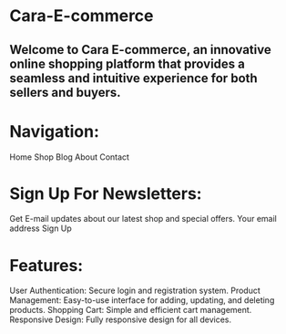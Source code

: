 # Cara-E-commerce
## Welcome to Cara E-commerce, an innovative online shopping platform that provides a seamless and intuitive experience for both sellers and buyers.
# Navigation:
Home
Shop
Blog
About
Contact
# Sign Up For Newsletters:
Get E-mail updates about our latest shop and special offers.
Your email address
Sign Up
# Features:
User Authentication: Secure login and registration system.
Product Management: Easy-to-use interface for adding, updating, and deleting products.
Shopping Cart: Simple and efficient cart management.
Responsive Design: Fully responsive design for all devices.
